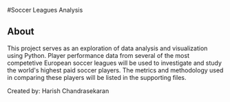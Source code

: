 #Soccer Leagues Analysis

## About
This project serves as an exploration of data analysis and visualization using Python. Player performance data from several of the most competetive European soccer leagues will be used to investigate and study the world's highest paid soccer players. The metrics and methodology used in comparing these players will be listed in the supporting files.

Created by: Harish Chandrasekaran

